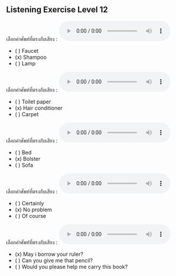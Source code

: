 ## Listening Exercise Level 12

เลือกคำศัพท์ที่ตรงกับเสียง :  ![](/media/audio/shampoo.mp3) 
 - ( ) Faucet
 - (x) Shampoo
 - ( ) Lamp

เลือกคำศัพท์ที่ตรงกับเสียง :  ![](/media/audio/hair&#x20;conditioner.mp3) 
 - ( ) Toilet paper
 - (x) Hair conditioner
 - ( ) Carpet

เลือกคำศัพท์ที่ตรงกับเสียง :  ![](/media/audio/bolster.mp3) 
 - ( ) Bed
 - (x) Bolster
 - ( ) Sofa

เลือกคำศัพท์ที่ตรงกับเสียง :  ![](/media/audio/No%20problem.mp3) 
 - ( ) Certainly
 - (x) No problem
 - ( ) Of course

เลือกคำศัพท์ที่ตรงกับเสียง :  ![](/media/audio/May&#x20;I&#x20;borrow&#x20;your&#x20;ruler.mp3) 
 - (x) May i borrow your ruler?
 - ( ) Can you give me that pencil?
 - ( ) Would you please help me carry this book?

